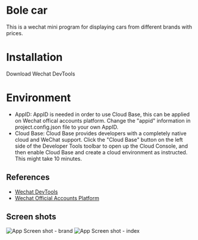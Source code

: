 # Bole car
This is a wechat mini program for displaying cars from different brands with prices.

# Installation
Download Wechat DevTools

# Environment
- AppID: AppID is needed in order to use Cloud Base, this can be applied on Wechat offical accounts platform. Change the "appid" information in project.config.json file to your own AppID.
- Cloud Base: Cloud Base provides developers with a completely native cloud and WeChat support. Click the "Cloud Base" button on the left side of the Developer Tools toolbar to open up the Cloud Console, and then enable Cloud Base and create a cloud environment as instructed. This might take 10 minutes.

## References
- [Wechat DevTools](https://developers.weixin.qq.com/miniprogram/en/dev/devtools/download.html)
- [Wechat Official Accounts Platform](https://mp.weixin.qq.com/) 

## Screen shots
![App Screen shot - brand](https://drive.google.com/file/d/1GN4do-OkHe-33RutzWwv4a0PLuUZT4TA/view?usp=sharing)
![App Screen shot - index](https://drive.google.com/file/d/1CDJm9Vd8q2yZcTMqGzjUnZ2DoDjIlEQ-/view?usp=sharing)
